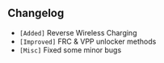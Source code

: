 ## Changelog

- `[Added]` Reverse Wireless Charging
- `[Improved]` FRC & VPP unlocker methods
- `[Misc]` Fixed some minor bugs
